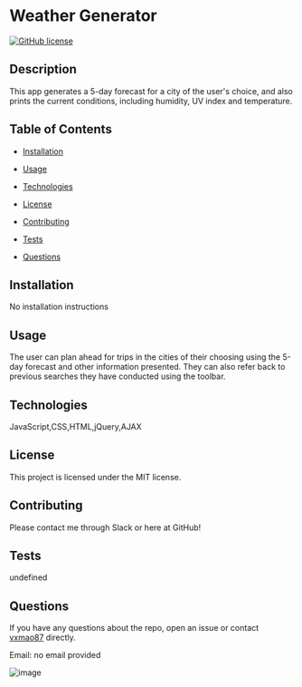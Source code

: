 
# Weather Generator
[![GitHub license](https://img.shields.io/badge/license-MIT-blue.svg)](https://github.com/vxmao87)

## Description

This app generates a 5-day forecast for a city of the user's choice, and also prints the current conditions, including humidity, UV index and temperature.

## Table of Contents 

* [Installation](#installation)

* [Usage](#usage)

* [Technologies](#technologies)

* [License](#license)

* [Contributing](#contributing)

* [Tests](#tests)

* [Questions](#questions)

## Installation

No installation instructions

## Usage

The user can plan ahead for trips in the cities of their choosing using the 5-day forecast and other information presented. They can also refer back to previous searches they have conducted using the toolbar.

## Technologies

JavaScript,CSS,HTML,jQuery,AJAX

## License

This project is licensed under the MIT license.
  
## Contributing

Please contact me through Slack or here at GitHub!

## Tests

undefined

## Questions

If you have any questions about the repo, open an issue or contact [vxmao87](https://github.com/vxmao87) directly.

Email: no email provided

![image](https://avatars1.githubusercontent.com/u/61126887?v=4)
